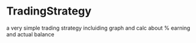 # TradingStrategy
a very simple trading strategy incluiding graph and calc about % earning and actual balance
